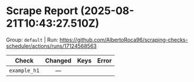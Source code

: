 # Scrape Report (2025-08-21T10:43:27.510Z)

Group: `default`  |  Run: https://github.com/AlbertoRoca96/scraping-checks-scheduler/actions/runs/17124568563

| Check | Changed | Keys | Error |
|---|:---:|:--|:--|
| `example_h1` | — |  |  |

